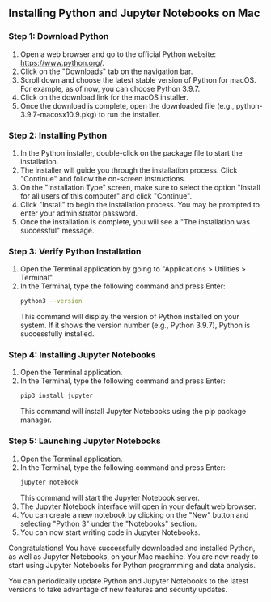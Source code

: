 ## Installing Python and Jupyter Notebooks on Mac

### Step 1: Download Python

1. Open a web browser and go to the official Python website: https://www.python.org/.
2. Click on the "Downloads" tab on the navigation bar.
3. Scroll down and choose the latest stable version of Python for macOS. For example, as of now, you can choose Python 3.9.7.
4. Click on the download link for the macOS installer.
5. Once the download is complete, open the downloaded file (e.g., python-3.9.7-macosx10.9.pkg) to run the installer.

### Step 2: Installing Python

1. In the Python installer, double-click on the package file to start the installation.
2. The installer will guide you through the installation process. Click "Continue" and follow the on-screen instructions.
3. On the "Installation Type" screen, make sure to select the option "Install for all users of this computer" and click "Continue".
4. Click "Install" to begin the installation process. You may be prompted to enter your administrator password.
5. Once the installation is complete, you will see a "The installation was successful" message.

### Step 3: Verify Python Installation

1. Open the Terminal application by going to "Applications > Utilities > Terminal".
2. In the Terminal, type the following command and press Enter:
   ```bash
   python3 --version
   ```
   This command will display the version of Python installed on your system. If it shows the version number (e.g., Python 3.9.7), Python is successfully installed.

### Step 4: Installing Jupyter Notebooks

1. Open the Terminal application.
2. In the Terminal, type the following command and press Enter:
   ```bash
   pip3 install jupyter
   ```
   This command will install Jupyter Notebooks using the pip package manager.

### Step 5: Launching Jupyter Notebooks

1. Open the Terminal application.
2. In the Terminal, type the following command and press Enter:
   ```bash
   jupyter notebook
   ```
   This command will start the Jupyter Notebook server.
3. The Jupyter Notebook interface will open in your default web browser.
4. You can create a new notebook by clicking on the "New" button and selecting "Python 3" under the "Notebooks" section.
5. You can now start writing code in Jupyter Notebooks.

Congratulations! You have successfully downloaded and installed Python, as well as Jupyter Notebooks, on your Mac machine. You are now ready to start using Jupyter Notebooks for Python programming and data analysis.

You can periodically update Python and Jupyter Notebooks to the latest versions to take advantage of new features and security updates.
